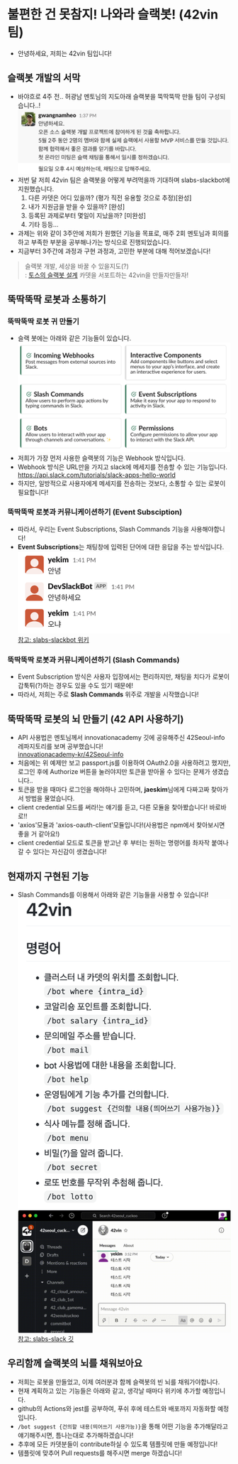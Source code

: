 # 불편한 건 못참지! 나와라 슬랙봇! (42vin 팀)

- 안녕하세요, 저희는 42vin 팀입니다!
## 슬랙봇 개발의 서막
- 바야흐로 4주 전.. 허광남 멘토님의 지도아래 슬랙봇을 뚝딱뚝딱 만들 팀이 구성되습니다..!
![시작](./시작.png)
- 저번 달 저희 42vin 팀은 슬랙봇을 어떻게 부려먹을까 기대하며 slabs-slackbot에 지원했습니다.
    1. 다른 카뎃은 어디 있을까? (평가 직전 유용할 것으로 추정)[완성]
    2. 내가 지원금을 받을 수 있을까? [완성]
    3. 등록된 과제로부터 몇일이 지났을까? [미완성]
    4. 기타 등등...
- 과제는 위와 같이 3주안에 저희가 원했던 기능을 목표로, 매주 2회 멘토님과 회의를 하고 부족한 부분을 공부해나가는 방식으로 진행되었습니다.
- 지금부터 3주간에 과정과 구현 과정과, 고민한 부분에 대해 적어보겠습니다!
> 슬랙봇 개발, 세상을 바꿀 수 있을지도(?)  
> : [토스의 슬랙봇 설계](https://www.youtube.com/watch?v=EChKnpxgX-4) 카뎃을 서포트하는 42vin을 만들자만들자!

## 뚝딱뚝딱 로봇과 소통하기
### 뚝딱뚝딱 로봇 귀 만들기
- 슬랙 봇에는 아래와 같은 기능들이 있습니다.
![슬랙봇기능](./슬랙봇기능.png)
- 저희가 가장 먼저 사용한 슬랙봇의 기능은 Webhook 방식입니다.
- Webhook 방식은 URL만을 가지고 slack에 메세지를 전송할 수 있는 기능입니다.  
    https://api.slack.com/tutorials/slack-apps-hello-world
- 하지만, 일방적으로 사용자에게 메세지를 전송하는 것보다, 소통할 수 있는 로봇이 필요합니다!

### 뚝딱뚝딱 로봇과 커뮤니케이션하기 (Event Subsciption)
- 따라서, 우리는 Event Subscriptions, Slash Commands 기능을 사용해야합니다!
- **Event Subscriptions**는 채팅창에 입력된 단어에 대한 응답을 주는 방식입니다.
![EventSubscription](./EventSubscription.png) 
[참고: slabs-slackbot 위키](https://github.com/innovationacademy-kr/slabs-slackbot/wiki/Event-Subscriptions#event-subscriptions)
### 뚝딱뚝딱 로봇과 커뮤니케이션하기 (Slash Commands)
- Event Subscription 방식은 사용자 입장에서는 편리하지만, 채팅을 치다가 로봇이 갑툭튀(?)하는 경우도 있을 수도 있기 때문에!
- 따라서, 저희는 주로 **Slash Commands** 위주로 개발을 시작했습니다!

## 뚝딱뚝딱 로봇의 뇌 만들기 (42 API 사용하기)
- API 사용법은 멘토님께서 innovationacademy 깃에 공유해주신 42Seoul-info 레파지토리를 보며 공부했습니다!  
  [innovationacademy-kr/42Seoul-info](https://github.com/innovationacademy-kr/42seoul-info)
- 처음에는 위 예제만 보고 passport.js를 이용하여 OAuth2.0을 사용하려고 했지만, 로그인 후에 Authorize 버튼을 눌러야지만 토큰을 받아올 수 있다는 문제가 생겼습니다..
- 토큰을 받을 때마다 로그인을 해야하나 고민하며, **jaeskim**님에게 다짜고짜 찾아가서 방법을 물었습니다.
- client credential 모드를 써라!는 얘기를 듣고, 다른 모듈을 찾아봤습니다! 바로바로!! 
- 'axios'모듈과 'axios-oauth-client'모듈입니다!(사용법은 npm에서 찾아보시면 좋을 거 같아요!)
- client credential 모드로 토큰을 받고난 후 부터는 원하는 명령어를 촤자작 붙여나갈 수 있다는 자신감이 생겼습니다!

## 현재까지 구현된 기능
- Slash Commands를 이용해서 아래와 같은 기능들을 사용할 수 있습니다!
![구현된기능](./구현된.png)
![사용예시](./사용방법.gif)
[참고: slabs-slack 깃](https://github.com/innovationacademy-kr/slabs-slackbot)
## 우리함께 슬랙봇의 뇌를 채워보아요
- 저희는 로봇을 만들었고, 이제 여러분과 함께 슬랙봇의 빈 뇌를 채워가야합니다.
- 현재 계획하고 있는 기능들은 아래와 같고, 생각날 때마다 위키에 추가할 예정입니다.
- github의 Actions와 jest를 공부하여, 푸쉬 후에 테스트와 배포까지 자동화할 예정입니다.
- `/bot suggest {건의할 내용(띄어쓰기 사용가능)}`을 통해 어떤 기능을 추가해달라고 얘기해주시면, 틈나는대로 추가해하겠습니다!
- 추후에 모든 카뎃분들이 contribute하실 수 있도록 템플릿에 만들 예정입니다! 
- 템플릿에 맞추어 Pull requests를 해주시면 merge 하겠습니다!